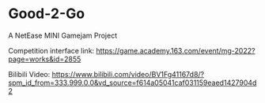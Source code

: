 # Good-2-Go
A NetEase MINI Gamejam Project

Competition interface link: https://game.academy.163.com/event/mg-2022?page=works&id=2855

Bilibili Video: https://www.bilibili.com/video/BV1Fg41167d8/?spm_id_from=333.999.0.0&vd_source=f614a05041caf031159eaed1427904d2
